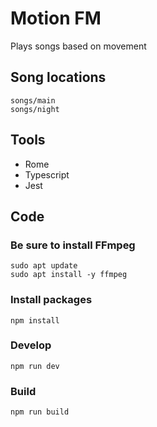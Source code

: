 # Motion FM

Plays songs based on movement

## Song locations
```
songs/main
songs/night
```

## Tools

- Rome
- Typescript
- Jest

## Code

### Be sure to install FFmpeg

```
sudo apt update
sudo apt install -y ffmpeg
```

### Install packages
```
npm install
```

### Develop
```
npm run dev
```

### Build
```
npm run build
```

